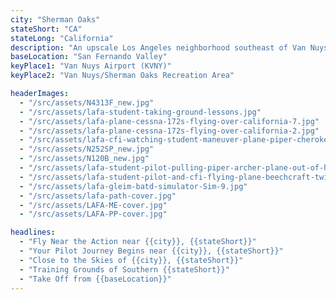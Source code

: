 ```yaml
---
city: "Sherman Oaks"
stateShort: "CA"
stateLong: "California"
description: "An upscale Los Angeles neighborhood southeast of Van Nuys, offering convenient access to general aviation hubs."
baseLocation: "San Fernando Valley"
keyPlace1: "Van Nuys Airport (KVNY)"
keyPlace2: "Van Nuys/Sherman Oaks Recreation Area"

headerImages:
  - "/src/assets/N4313F_new.jpg"
  - "/src/assets/lafa-student-taking-ground-lessons.jpg"
  - "/src/assets/lafa-plane-cessna-172s-flying-over-california-7.jpg"
  - "/src/assets/lafa-plane-cessna-172s-flying-over-california-2.jpg"
  - "/src/assets/lafa-cfi-watching-student-maneuver-plane-piper-cherokee-outside-hangar.jpg"
  - "/src/assets/N252SP_new.jpg"
  - "/src/assets/N120B_new.jpg"
  - "/src/assets/lafa-student-pilot-pulling-piper-archer-plane-out-of-hangar-2.jpg"
  - "/src/assets/lafa-student-pilot-and-cfi-flying-plane-beechcraft-twin-engine-4.jpg"
  - "/src/assets/lafa-gleim-batd-simulator-Sim-9.jpg"
  - "/src/assets/lafa-path-cover.jpg"
  - "/src/assets/LAFA-ME-cover.jpg"
  - "/src/assets/LAFA-PP-cover.jpg"

headlines:
  - "Fly Near the Action near {{city}}, {{stateShort}}"
  - "Your Pilot Journey Begins near {{city}}, {{stateShort}}"
  - "Close to the Skies of {{city}}, {{stateShort}}"
  - "Training Grounds of Southern {{stateShort}}"
  - "Take Off from {{baseLocation}}"
---
```

